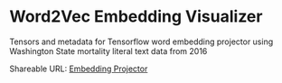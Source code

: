 # Word2Vec Embedding Visualizer
Tensors and metadata for Tensorflow word embedding projector using Washington State mortality literal text data from 2016

Shareable URL: [Embedding Projector](https://projector.tensorflow.org/?config=https://raw.githubusercontent.com/alipphardt/visualize_embeddings/master/projector-config.json)

